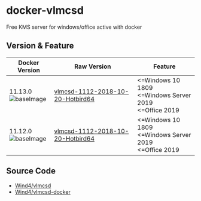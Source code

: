 # docker-vlmcsd
Free KMS server for windows/office active with docker  


## Version & Feature
| Docker Version | Raw Version | Feature |
| -------- | ---- | --- |
| 11.13.0<br>![baseImage](https://img.shields.io/badge/base%20image-alpine:3.12.0-green.svg) | [vlmcsd-1112-2018-10-20-Hotbird64](https://github.com/Wind4/vlmcsd/releases/tag/svn1113) | <=Windows 10 1809<br><=Windows Server 2019<br> <=Office 2019 |
| 11.12.0<br>![baseImage](https://img.shields.io/badge/base%20image-debian:8-green.svg) | [vlmcsd-1112-2018-10-20-Hotbird64](https://github.com/Wind4/vlmcsd/releases/tag/svn1112) | <=Windows 10 1809<br><=Windows Server 2019<br> <=Office 2019 |

## Source Code
* [Wind4/vlmcsd](https://github.com/Wind4/vlmcsd)
* [Wind4/vlmcsd-docker](https://github.com/Wind4/vlmcsd-docker)
